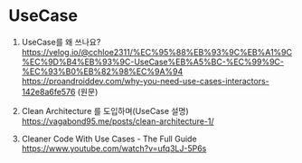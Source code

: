  # UseCase
 
 1. UseCase를 왜 쓰나요? <br>
    https://velog.io/@cchloe2311/%EC%95%88%EB%93%9C%EB%A1%9C%EC%9D%B4%EB%93%9C-UseCase%EB%A5%BC-%EC%99%9C-%EC%93%B0%EB%82%98%EC%9A%94
    https://proandroiddev.com/why-you-need-use-cases-interactors-142e8a6fe576 (원문)

 2. Clean Architecture 를 도입하며(UseCase 설명) <br>
    https://vagabond95.me/posts/clean-architecture-1/


 3. Cleaner Code With Use Cases - The Full Guide <br>
    https://www.youtube.com/watch?v=ufq3LJ-5P6s
